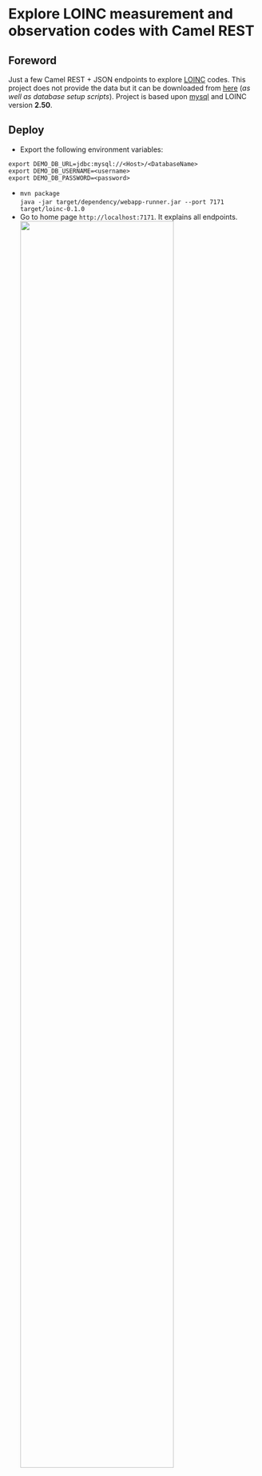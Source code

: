 # Explore LOINC measurement and observation codes with Camel REST
## Foreword
Just a few Camel REST + JSON endpoints to explore [LOINC](https://loinc.org) codes. This project does not provide the data but it can be downloaded from [here](https://loinc.org/downloads) (_as well as database setup scripts_). Project is based upon [mysql](https://www.mysql.com) and LOINC version **2.50**.
## Deploy
* Export the following environment variables:
```
export DEMO_DB_URL=jdbc:mysql://<Host>/<DatabaseName>
export DEMO_DB_USERNAME=<username>
export DEMO_DB_PASSWORD=<password>
```
* `mvn package`  
`java -jar target/dependency/webapp-runner.jar --port 7171 target/loinc-0.1.0`
* Go to home page `http://localhost:7171`.  It explains all endpoints.  
<img src="https://cloud.githubusercontent.com/assets/13286393/17844939/24d004f0-67f3-11e6-9a2a-19aeefaa3190.png"
     border="0" width="80%" />

